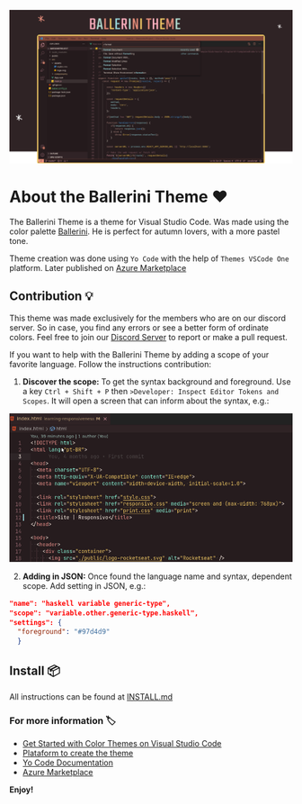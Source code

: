 ![ballerini theme](https://raw.githubusercontent.com/Ballerini-Server/Ballerini-theme/main/assets/BALLERINITHEMEv2.png)
# About the Ballerini Theme ❤️

The Ballerini Theme is a theme for Visual Studio Code. Was made using the color palette [Ballerini](https://github.com/Ballerini-Server/BrandGuide). He is perfect for autumn lovers, with a more pastel tone.

Theme creation was done using `Yo Code` with the help of `Themes VSCode One` platform. Later published on [Azure Marketplace](https://marketplace.visualstudio.com/items?itemName=BalleriniServer.ballerini-theme)
## Contribution 💡

This theme was made exclusively for the members who are on our discord server. So in case, you find any errors or see a better form of ordinate colors. Feel free to join our [Discord Server](https://discord.gg/pDbY76q8Qf) to report or make a pull request.

If you want to help with the Ballerini Theme by adding a scope of your favorite language. Follow the instructions contribution:

1. **Discover the scope:**
To get the syntax background and foreground. Use a key `Ctrl + Shift + P` then `>Developer: Inspect Editor Tokens and Scopes`. It will open a screen that can inform about the syntax, e.g.:

![](https://raw.githubusercontent.com/Ballerini-Server/Ballerini-theme/main/assets/DiscoverScope.gif)

2. **Adding in JSON:**
Once found the language name and syntax, dependent scope. Add setting in JSON, e.g.:
```json
"name": "haskell variable generic-type",
"scope": "variable.other.generic-type.haskell",
"settings": {
  "foreground": "#97d4d9"
  }
```

## Install 📦

All instructions can be found at [INSTALL.md](https://github.com/Ballerini-Server/Ballerini-theme/blob/HEAD/./INSTALL.md)
### For more information 🏷️

* [Get Started with Color Themes on Visual Studio Code](https://code.visualstudio.com/docs/getstarted/themes)
* [Plataform to create the theme](https://themes.vscode.one)
* [Yo Code Documentation](https://vscode.readthedocs.io/en/latest/extensions/yocode/)
* [Azure Marketplace](https://azuremarketplace.microsoft.com/pt-br/marketplace/) 

**Enjoy!**